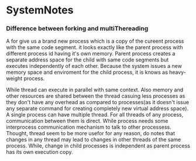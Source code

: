 # SystemNotes

### Difference between forking and multiThereading 

A for give us a brand new process which is a copy of the cureent process with the same code segment. it looks exactly like the parent process with different process id having it's own memory. Parent process creates a separate address space for the child with same code segments but executes independently of each other. Because the system issues a new memory space and enviroment for the child process, it is knows as heavy-weight process.

While thread can execute in parallel with same context. Also memory and other resources are shared between the thread casuing less processes as they don't have any overhead as compared to processes(as it doesn't issue any separate command for creating completely new virtual address space). A single process can have multiple thread. For all threads of any process, communication between them is direct. While process needs some interprocess communication mechanism to talk to other processess. Thought, thread seem to be more usefor for any reason, do notes that changes in any thread may lead to changes in other threads of the same process. While, change in child processes is independent as parent process has its own execution copy.
